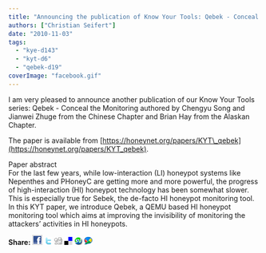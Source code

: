 ```yaml
---
title: "Announcing the publication of Know Your Tools: Qebek - Conceal the Monitoring"
authors: ["Christian Seifert"]
date: "2010-11-03"
tags: 
  - "kye-d143"
  - "kyt-d6"
  - "qebek-d19"
coverImage: "facebook.gif"
---
```


I am very pleased to announce another publication of our Know Your Tools series: Qebek - Conceal the Monitoring authored by Chengyu Song and Jianwei Zhuge from the Chinese Chapter and Brian Hay from the Alaskan Chapter.  
  
The paper is available from [https://honeynet.org/papers/KYT\_qebek](https://honeynet.org/papers/KYT_qebek).  
  
Paper abstract  
For the last few years, while low-interaction (LI) honeypot systems like Nepenthes and PHoneyC are getting more and more powerful, the progress of high-interaction (HI) honeypot technology has been somewhat slower. This is especially true for Sebek, the de-facto HI honeypot monitoring tool. In this KYT paper, we introduce Qebek, a QEMU based HI honeypot monitoring tool which aims at improving the invisibility of monitoring the attackers’ activities in HI honeypots.  
  
  
**Share:** [![](images/facebook.gif)](http://www.facebook.com/sharer.php?u=https://www.honeynet.org/papers/KYT_qebek) [![](images/twitter.gif)](http://twitter.com/home?status=https://www.honeynet.org/papers/KYT_qebek) [![](images/digg.gif)](http://digg.com/submit?phase=2&url=https://www.honeynet.org/papers/KYT_qebek) [![](images/delicious.gif)](http://del.icio.us/post?url=https://www.honeynet.org/papers/KYT_qebek) [![](images/stumbleupon.gif)](http://www.stumbleupon.com/submit?url=https://www.honeynet.org/papers/KYT_qebek) [![](images/buzz.gif)](http://www.google.com/reader/link?url=https://www.honeynet.org/papers/KYT_qebek)
